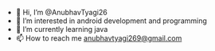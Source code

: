 - 👋 Hi, I’m @AnubhavTyagi26
- 👀 I’m interested in android development and programming
- 🌱 I’m currently learning java
- 📫 How to reach me anubhavtyagi269@gmail.com

<!---
AnubhavTyagi26/AnubhavTyagi26 is a ✨ special ✨ repository because its `README.md` (this file) appears on your GitHub profile.
You can click the Preview link to take a look at your changes.
--->
